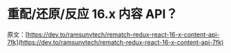 # 重配/还原/反应 16.x 内容 API？

原文：[https://dev.to/ramsunvtech/rematch-redux-react-16-x-content-api-7fk](https://dev.to/ramsunvtech/rematch-redux-react-16-x-content-api-7fk)
